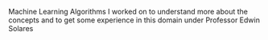 Machine Learning Algorithms I worked on to understand more about the concepts and to get some experience in this domain under Professor Edwin Solares